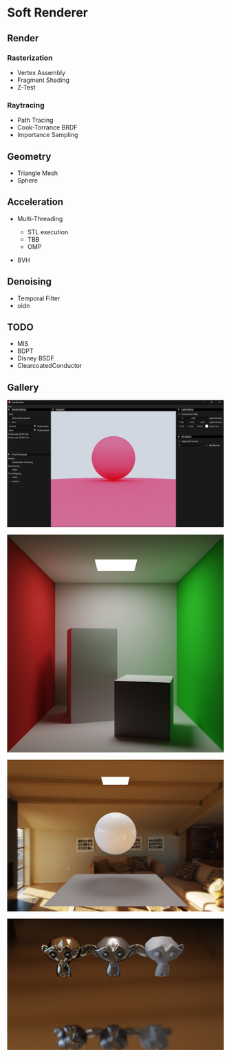 # Soft Renderer

## Render

### Rasterization

- Vertex Assembly
- Fragment Shading
- Z-Test

### Raytracing

- Path Tracing
- Cook-Torrance BRDF
- Importance Sampling

## Geometry

- Triangle Mesh
- Sphere

## Acceleration

- Multi-Threading
  - STL execution
  - TBB 
  - OMP

- BVH

## Denoising

- Temporal Filter
- oidn

## TODO

- MIS
- BDPT
- Disney BSDF
- ClearcoatedConductor

## Gallery

![](Assets/editor.png)

![2023-06-10 23'33'16](Assets/CornellBox_white.png)

![2023-06-10 23'33'16](Assets/Smooth.png)

![2023-06-10 23'33'16](Assets/Monkey_denoised_1.png)
